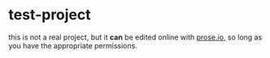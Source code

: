 # test-project
this is not a real project, but it **can** be edited online with [prose.io](prose.io), so long as you have the appropriate permissions.

